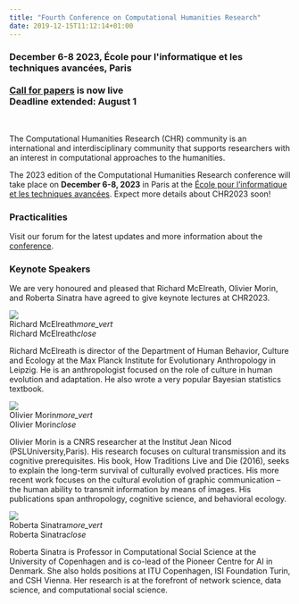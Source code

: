 ```yaml
---
title: "Fourth Conference on Computational Humanities Research"
date: 2019-12-15T11:12:14+01:00
---
```


<h3 class="center"><b><span style="text-align:center;">December 6-8 2023, École pour l'informatique et les techniques avancées, Paris</br></br><a href="https://2023.computational-humanities-research.org/cfp/"><u>Call for papers</u></a> is now live</br>Deadline extended: August 1</span></b></h3></br>

The Computational Humanities Research (CHR) community is an international and
interdisciplinary community that supports researchers with an interest in computational
approaches to the humanities. 

The 2023 edition of the Computational Humanities Research conference will take
place on **December 6-8, 2023** in Paris at the [École pour l’informatique et les techniques avancées](https://www.epita.fr/en/homepage/). Expect more details about CHR2023 soon!

### Practicalities

Visit our forum for the latest updates and more information about the [conference](https://discourse.computational-humanities-research.org/t/chr2023-conference/1978). 


### Keynote Speakers

We are very honoured and pleased that Richard McElreath, Olivier Morin, and Roberta Sinatra have agreed to give keynote lectures at CHR2023.

<div class="row">
  <div class="col s12 m6">
    <div class="card">
      <div class="card-image waves-effect waves-block waves-light">
        <img class="speaker-img activator" src="/images/richard_mcelreath.png">
      </div>
      <div class="card-content">
        <span class="card-title grey-text text-darken-4 activator">Richard McElreath<i class="material-icons right">more_vert</i></span>
      </div>
      <div class="card-reveal">
        <span class="card-title grey-text text-darken-4">Richard McElreath<i class="material-icons right">close</i></span>
        <p>Richard McElreath is director of the Department of Human Behavior, Culture and Ecology at the Max Planck Institute for Evolutionary Anthropology in Leipzig. He is an anthropologist focused on the role of culture in human evolution and adaptation. He also wrote a very popular Bayesian statistics textbook.</p>
      </div>
    </div>
  </div>
  <div class="col s12 m6">
    <div class="card">
      <div class="card-image waves-effect waves-block waves-light">
        <img class="speaker-img activator" src="/images/olivier_morin.jpg">
      </div>
      <div class="card-content waves-effect waves-block waves-light">
        <span class="card-title grey-text text-darken-4 activator">Olivier Morin<i class="material-icons right">more_vert</i></span>
      </div>
      <div class="card-reveal">
        <span class="card-title grey-text text-darken-4">Olivier Morin<i class="material-icons right">close</i></span>
        <p>Olivier Morin is a CNRS researcher at the Institut Jean Nicod (PSLUniversity,Paris). His research focuses on cultural transmission and its cognitive prerequisites. His book, How Traditions Live and Die (2016), seeks to explain the long-term survival of culturally evolved practices. His more recent work focuses on the cultural evolution of graphic communication – the human ability to transmit information by means of images. His publications span anthropology, cognitive science, and behavioral ecology.</p>
      </div>
    </div>
  </div>
  <div class="col s12 m6">
    <div class="card">
      <div class="card-image waves-effect waves-block waves-light">
        <img class="speaker-img activator" src="/images/roberta_sinatra.jpeg">
      </div>
      <div class="card-content waves-effect waves-block waves-light">
        <span class="card-title grey-text text-darken-4 activator">Roberta Sinatra<i class="material-icons right">more_vert</i></span>
      </div>
      <div class="card-reveal">
        <span class="card-title grey-text text-darken-4">Roberta Sinatra<i class="material-icons right">close</i></span>
        <p>Roberta Sinatra is Professor in Computational Social Science at the University of Copenhagen and is co-lead of the Pioneer Centre for AI in Denmark. She also holds positions at ITU Copenhagen, ISI Foundation Turin, and CSH Vienna. Her research is at the forefront of network science, data science, and computational social science.</p>
      </div>
    </div>
  </div>
</div>

